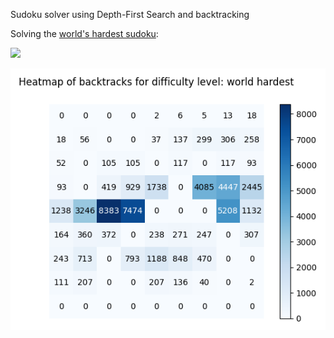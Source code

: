 Sudoku solver using Depth-First Search and backtracking

Solving the [world's hardest sudoku](https://sudoku2.com/play-the-hardest-sudoku-in-the-world/):

![](lvl_world_hardest.gif)

![](backtracks.png)
